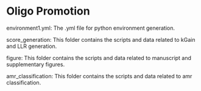 # Oligo Promotion 

environment1.yml: The .yml file for python environment generation.

score_generation: This folder contains the scripts and data related to kGain and LLR generation.

figure: This folder contains the scripts and data related to manuscript and supplementary figures.

amr_classification:  This folder contains the scripts and data related to amr classification.
